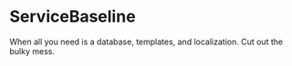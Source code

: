 # ServiceBaseline
 When all you need is a database, templates, and localization. Cut out the bulky mess.
